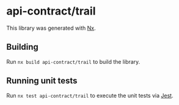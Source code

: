 # api-contract/trail

This library was generated with [Nx](https://nx.dev).

## Building

Run `nx build api-contract/trail` to build the library.

## Running unit tests

Run `nx test api-contract/trail` to execute the unit tests via [Jest](https://jestjs.io).
